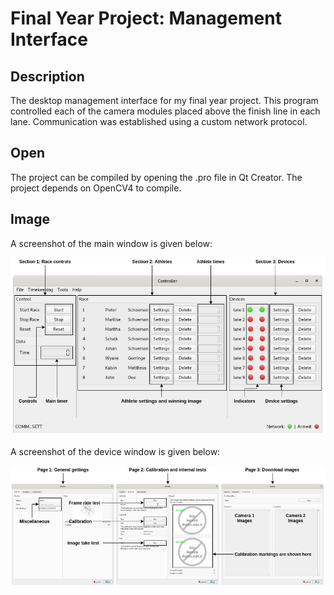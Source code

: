 # Final Year Project: Management Interface

## Description
The desktop management interface for my final year project. This program controlled each of the camera modules placed above the finish line in each lane. Communication was established using a custom network protocol.

## Open
The project can be compiled by opening the .pro file in Qt Creator. The project depends on OpenCV4 to compile.

## Image

A screenshot of the main window is given below:

![alt text](https://github.com/sonbesie/final_year_project_software/blob/main/window_man.jpg?raw=true)

A screenshot of the device window is given below:

![alt text](https://github.com/sonbesie/final_year_project_software/blob/main/window_dev.jpg?raw=true)

